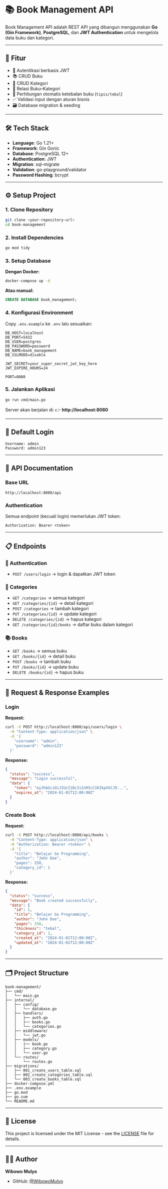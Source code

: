 # 📚 Book Management API

Book Management API adalah REST API yang dibangun menggunakan **Go (Gin Framework)**, **PostgreSQL**, dan **JWT Authentication** untuk mengelola data buku dan kategori.

---

## 🚀 Fitur

- 🔑 Autentikasi berbasis JWT
- 📚 CRUD Buku
- 📂 CRUD Kategori
- 🔗 Relasi Buku–Kategori
- 📏 Perhitungan otomatis ketebalan buku (`tipis/tebal`)
- ✅ Validasi input dengan aturan bisnis
- 🗃️ Database migration & seeding

---

## 🛠️ Tech Stack

- **Language**: Go 1.21+
- **Framework**: Gin Gonic
- **Database**: PostgreSQL 12+
- **Authentication**: JWT
- **Migration**: sql-migrate
- **Validation**: go-playground/validator
- **Password Hashing**: bcrypt

---

## ⚙️ Setup Project

### 1. Clone Repository
```bash
git clone <your-repository-url>
cd book-management
```

### 2. Install Dependencies
```bash
go mod tidy
```

### 3. Setup Database

**Dengan Docker:**
```bash
docker-compose up -d
```

**Atau manual:**
```sql
CREATE DATABASE book_management;
```

### 4. Konfigurasi Environment
Copy `.env.example` ke `.env` lalu sesuaikan:

```env
DB_HOST=localhost
DB_PORT=5432
DB_USER=postgres
DB_PASSWORD=password
DB_NAME=book_management
DB_SSLMODE=disable

JWT_SECRET=your_super_secret_jwt_key_here
JWT_EXPIRE_HOURS=24

PORT=8080
```

### 5. Jalankan Aplikasi
```bash
go run cmd/main.go
```

Server akan berjalan di:
👉 **http://localhost:8080**

---

## 🔑 Default Login

```
Username: admin
Password: admin123
```

---

## 📖 API Documentation

### Base URL
```
http://localhost:8080/api
```

### Authentication
Semua endpoint (kecuali login) memerlukan JWT token:

```
Authorization: Bearer <token>
```

---

## 📋 Endpoints

### 🔐 Authentication
- `POST /users/login` → login & dapatkan JWT token

### 📂 Categories
- `GET /categories` → semua kategori
- `GET /categories/{id}` → detail kategori
- `POST /categories` → tambah kategori
- `PUT /categories/{id}` → update kategori
- `DELETE /categories/{id}` → hapus kategori
- `GET /categories/{id}/books` → daftar buku dalam kategori

### 📚 Books
- `GET /books` → semua buku
- `GET /books/{id}` → detail buku
- `POST /books` → tambah buku
- `PUT /books/{id}` → update buku
- `DELETE /books/{id}` → hapus buku

---

## 📝 Request & Response Examples

### Login
**Request:**
```bash
curl -X POST http://localhost:8080/api/users/login \
  -H "Content-Type: application/json" \
  -d '{
    "username": "admin",
    "password": "admin123"
  }'
```

**Response:**
```json
{
  "status": "success",
  "message": "Login successful",
  "data": {
    "token": "eyJhbGciOiJIUzI1NiIsInR5cCI6IkpXVCJ9...",
    "expires_at": "2024-01-01T12:00:00Z"
  }
}
```

### Create Book
**Request:**
```bash
curl -X POST http://localhost:8080/api/books \
  -H "Content-Type: application/json" \
  -H "Authorization: Bearer <token>" \
  -d '{
    "title": "Belajar Go Programming",
    "author": "John Doe",
    "pages": 250,
    "category_id": 1
  }'
```

**Response:**
```json
{
  "status": "success",
  "message": "Book created successfully",
  "data": {
    "id": 1,
    "title": "Belajar Go Programming",
    "author": "John Doe",
    "pages": 250,
    "thickness": "tebal",
    "category_id": 1,
    "created_at": "2024-01-01T12:00:00Z",
    "updated_at": "2024-01-01T12:00:00Z"
  }
}
```

---

## 🗂️ Project Structure

```
book-management/
├── cmd/
│   └── main.go
├── internal/
│   ├── config/
│   │   └── database.go
│   ├── handlers/
│   │   ├── auth.go
│   │   ├── books.go
│   │   └── categories.go
│   ├── middleware/
│   │   └── jwt.go
│   ├── models/
│   │   ├── book.go
│   │   ├── category.go
│   │   └── user.go
│   └── routes/
│       └── routes.go
├── migrations/
│   ├── 001_create_users_table.sql
│   ├── 002_create_categories_table.sql
│   └── 003_create_books_table.sql
├── docker-compose.yml
├── .env.example
├── go.mod
├── go.sum
└── README.md
```

---

## 📄 License

This project is licensed under the MIT License - see the [LICENSE](LICENSE) file for details.

---

## 👨‍💻 Author

**Wibowo Mulyo**
- GitHub: [@WibowoMulyo](https://github.com/WibowoMulyo)
